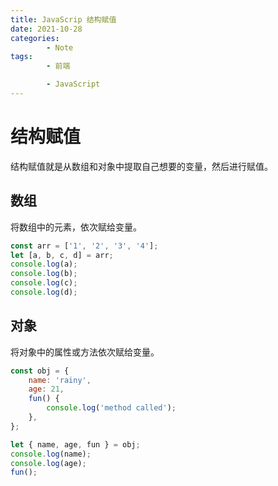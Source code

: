 ```yaml
---
title: JavaScrip 结构赋值
date: 2021-10-28
categories:
        - Note
tags:
        - 前端

        - JavaScript
---
```


# 结构赋值

结构赋值就是从数组和对象中提取自己想要的变量，然后进行赋值。

## 数组

将数组中的元素，依次赋给变量。

```js
const arr = ['1', '2', '3', '4'];
let [a, b, c, d] = arr;
console.log(a);
console.log(b);
console.log(c);
console.log(d);
```

## 对象

将对象中的属性或方法依次赋给变量。

```js
const obj = {
	name: 'rainy',
	age: 21,
	fun() {
		console.log('method called');
	},
};

let { name, age, fun } = obj;
console.log(name);
console.log(age);
fun();
```
